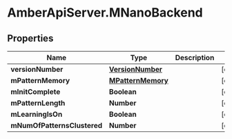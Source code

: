 # AmberApiServer.MNanoBackend

## Properties
Name | Type | Description | Notes
------------ | ------------- | ------------- | -------------
**versionNumber** | [**VersionNumber**](VersionNumber.md) |  | [optional] 
**mPatternMemory** | [**MPatternMemory**](MPatternMemory.md) |  | [optional] 
**mInitComplete** | **Boolean** |  | [optional] 
**mPatternLength** | **Number** |  | [optional] 
**mLearningIsOn** | **Boolean** |  | [optional] 
**mNumOfPatternsClustered** | **Number** |  | [optional] 
